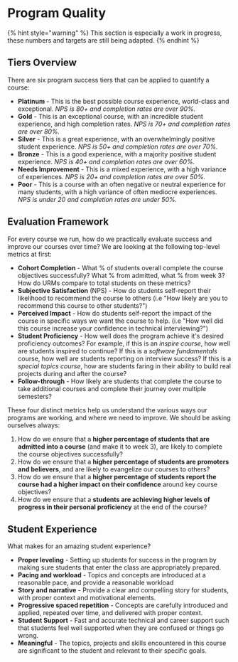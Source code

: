 # Program Quality

{% hint style="warning" %}
This section is especially a work in progress, these numbers and targets are still being adapted.
{% endhint %}

## Tiers Overview

There are six program success tiers that can be applied to quantify a course:

* **Platinum** - This is the best possible course experience, world-class and exceptional. _NPS is 80+ and completion rates are over 90%._
* **Gold** - This is an exceptional course, with an incredible student experience, and high completion rates. _NPS is 70+ and completion rates are over 80%._
* **Silver** - This is a great experience, with an overwhelmingly positive student experience. _NPS is 50+ and completion rates are over 70%._
* **Bronze** - This is a good experience, with a majority positive student experience. _NPS is 40+ and completion rates are over 60%._
* **Needs Improvement** - This is a mixed experience, with a high variance of experiences. _NPS is 20+ and completion rates are over 50%._
* **Poor** - This is a course with an often negative or neutral experience for many students, with a high variance of often mediocre experiences. _NPS is under 20 and completion rates are under 50%._

## Evaluation Framework

For every course we run, how do we practically evaluate success and improve our courses over time? We are looking at the following top-level metrics at first:

* **Cohort Completion** - What % of students overall complete the course objectives successfully? What % from admitted, what % from week 3? How do URMs compare to total students on these metrics?
* **Subjective Satisfaction** \(NPS\) - How do students self-report their likelihood to recommend the course to others \(i.e "How likely are you to recommend this course to other students?"\)
* **Perceived Impact** - How do students self-report the impact of the course in specific ways we want the course to help. \(i.e "How well did this course increase your confidence in technical interviewing?"\)
* **Student Proficiency** - How well does the program achieve it's desired proficiency outcomes? For example, if this is an _inspire course_, how well are students inspired to continue? If this is a _software fundamentals_ course, how well are students reporting on interview success? If this is a _special topics course_, how are students faring in their ability to build real projects during and after the course?
* **Follow-through** - How likely are students that complete the course to take additional courses and complete their journey over multiple semesters?

These four distinct metrics help us understand the various ways our programs are working, and where we need to improve. We should be asking ourselves always:

1. How do we ensure that a **higher percentage of students that are admitted into a course** \(and make it to week 3\), are likely to complete the course objectives successfully?
2. How do we ensure that a **higher percentage of students are promoters and believers**, and are likely to evangelize our courses to others?
3. How do we ensure that a **higher percentage of students report the course had a higher impact on their confidence** around key course objectives?
4. How do we ensure that a **students are achieving higher levels of progress in their personal proficiency** at the end of the course? 

## Student Experience

What makes for an amazing student experience?

* **Proper leveling** - Setting up students for success in the program by making sure students that enter the class are appropriately prepared.
* **Pacing and workload** - Topics and concepts are introduced at a reasonable pace, and provide a reasonable workload
* **Story and narrative** - Provide a clear and compelling story for students, with proper context and motivational elements.
* **Progressive spaced repetition** - Concepts are carefully introduced and applied, repeated over time, and delivered with proper context.
* **Student Support** - Fast and accurate technical and career support such that students feel well supported when they are confused or things go wrong.
* **Meaningful** - The topics, projects and skills encountered in this course are significant to the student and relevant to their specific goals.

